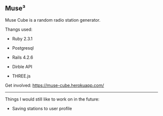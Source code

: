 ## Muse³

Muse Cube is a random radio station generator.

Thangs used:

* Ruby 2.3.1

* Postgresql

* Rails 4.2.6

* Dirble API

* THREE.js


Get involved: https://muse-cube.herokuapp.com/

--------------------------------------------------------------------------------

Things I would still like to work on in the future:

* Saving stations to user profile
